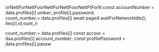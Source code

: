orNettForNettFoorNettForNettFoorNettFtForN
        const accountNumber = data.profiles[i]
umber;.profile[i].password;   
count_number;= data.profiles[i]
                        await page4.waitForNetworkIdle();
iles[i].id;ount_n

count_number;= data.profiles[i]
        const accour = daa.profiles[i].account_number;
        const profilePassword = data.profiles[i].passw
